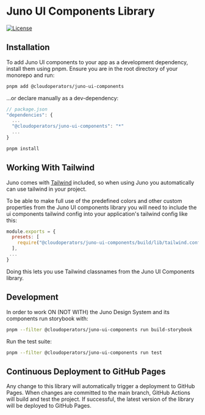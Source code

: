 # Juno UI Components Library

[![License](https://img.shields.io/badge/License-Apache%202.0-blue.svg)](LICENSE)

## Installation

To add Juno UI components to your app as a development dependency, install them using pnpm. Ensure you are in the root directory of your monorepo and run:

```bash
pnpm add @cloudoperators/juno-ui-components
```

…or declare manually as a dev-dependency:

```js
// package.json
"dependencies": {
  ...
  "@cloudoperators/juno-ui-components": "*"
  ...
}
```

```bash
pnpm install
```

## Working With Tailwind

Juno comes with [Tailwind](https://tailwindcss.com/) included, so when using Juno you automatically can use tailwind in your project.

To be able to make full use of the predefined colors and other custom properties from the Juno UI components library you will need to include the ui components tailwind config into your application's tailwind config like this:

```js
module.exports = {
  presets: [
    require("@cloudoperators/juno-ui-components/build/lib/tailwind.config")
  ],
 ...
}
```

Doing this lets you use Tailwind classnames from the Juno UI Components library.

## Development

In order to work ON (NOT WITH) the Juno Design System and its components run storybook with:

```bash
pnpm --filter @cloudoperators/juno-ui-components run build-storybook
```

Run the test suite:

```bash
pnpm --filter @cloudoperators/juno-ui-components run test
```

## Continuous Deployment to GitHub Pages

Any change to this library will automatically trigger a deployment to GitHub Pages. When changes are committed to the main branch, GitHub Actions will build and test the project. If successful, the latest version of the library will be deployed to GitHub Pages.
